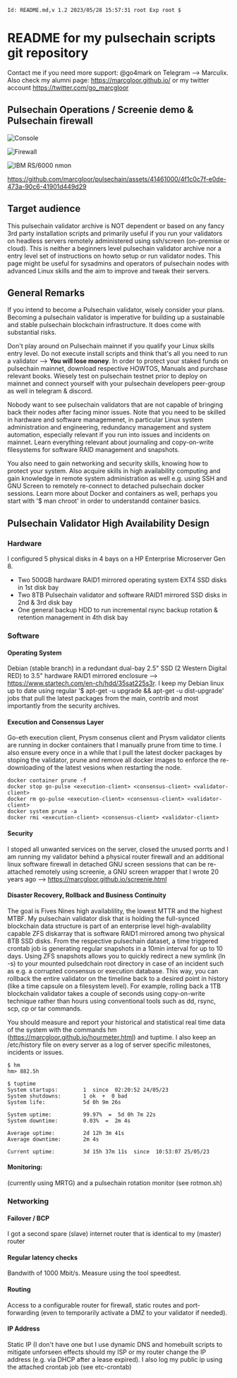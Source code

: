 `Id: README.md,v 1.2 2023/05/28 15:57:31 root Exp root $`

# README for my pulsechain scripts git repository
Contact me if you need more support: @go4mark on Telegram --> Marculix. Also check my alumni page: https://marcgloor.github.io/ or my twitter account https://twitter.com/go_marcgloor

## Pulsechain Operations / Screenie demo & Pulsechain firewall

![Console](https://github.com/marcgloor/pulsechain/blob/main/pulsechain-console_etcissue.net.png "Pulsechain agetty console banner")

![Firewall](https://github.com/marcgloor/pulsechain/blob/main/Pulsechain_Firewall_Screenshot.png "Pulsechain Validator Firewall")

![IBM RS/6000 nmon](https://github.com/marcgloor/pulsechain/blob/main/nmon.png "Pulsechain benchmark tool")

https://github.com/marcgloor/pulsechain/assets/41461000/4f1c0c7f-e0de-473a-90c6-41901d449d29

## Target audience
This pulsechain validator archive is NOT dependent or based on any fancy 3rd party installation scripts and primarily useful if you run your validators on headless servers remotely administered using ssh/screen (on-premise or cloud). This is neither a beginners level pulsechain validator archive nor a entry level set of instructions on howto setup or run validator nodes. This page might be useful for sysadmins and operators of pulsechain nodes with advanced Linux skills and the aim to improve and tweak their servers.

## General Remarks
If you intend to become a Pulsechain validator, wisely consider your plans. Becoming a pulsechain validator is imperative for building up a sustainable and stable pulsechain blockchain infrastructure. It does come with substantial risks.

Don't play around on Pulsechain mainnet if you qualify your Linux skills entry level. Do not execute install scripts and think that's all you need to run a validator --> **You will lose money**. 
In order to protect your staked funds on pulsechain mainnet, download respective HOWTOS, Manuals and purchase relevant books. Wiesely test on pulsechain testnet prior to deploy on mainnet and connect yourself with your pulsechain developers peer-group as well in telegram & discord.

Nobody want to see pulsechain validators that are not capable of bringing back their nodes after facing minor issues. Note that you need to be skilled in hardware and software managemenet, in particular Linux system administration and engineering, redundancy management and system automation, especially relevant if you run into issues and incidents on mainnet. Learn everything relevant about journaling and copy-on-write filesystems for software RAID management and snapshots.

You also need to gain networking and security skills, knowing how to protect your system. Also acquire skills in high availability computing and gain knowledge in remote system administration as well e.g. using SSH and GNU Screen to remotely re-connect to detached pulsechain docker sessions. Learn more about Docker and containers as well, perhaps you start with '$ man chroot' in order to understandd container basics.

## Pulsechain Validator High Availability Design
### Hardware
I configured 5 physical disks in 4 bays on a HP Enterprise Microserver Gen 8.
- Two 500GB hardware RAID1 mirrored operating system EXT4 SSD disks in 1st disk bay
- Two 8TB Pulsechain validator and software RAID1 mirrored SSD disks in 2nd & 3rd disk bay
- One general backup HDD to run incremental rsync backup rotation & retention management in 4th disk bay

### Software

#### Operating System
Debian (stable branch) in a redundant dual-bay 2.5" SSD (2 Western Digital RED) to 3.5" hardware RAID1 mirrored enclosure --> https://www.startech.com/en-ch/hdd/35sat225s3r. I keep my Debian linux up to date using regular '$ apt-get -u upgrade && apt-get -u dist-upgrade' jobs that pull the latest packages from the main, contrib and most importantly from the security archives.

#### Execution and Consensus Layer
Go-eth execution client, Prysm consenus client and Prysm validator clients are running in docker containers that I manually prune from time to time. I also ensure every once in a while that I pull the latest docker packages by stoping the validator, prune and remove all docker images to enforce the re-downloading of the latest vesions when restarting the node.
```
docker container prune -f
docker stop go-pulse <execution-client> <consensus-client> <validator-client>
docker rm go-pulse <execution-client> <consensus-client> <validator-client>
docker system prune -a
docker rmi <execution-client> <consensus-client> <validator-client>
```
#### Security
I stoped all unwanted services on the server, closed the unused porrts and I am running my validator behind a physical router firewall and an additional linux software firewall in detached GNU screen sessions that can be re-attached remotely using screenie, a GNU screen wrapper that I wrote 20 years ago --> https://marcgloor.github.io/screenie.html

#### Disaster Recovery, Rollback and Business Continuity
The goal is Fives Nines high availablility, the lowest MTTR and the highest MTBF. My pulsechain validator disk that is holding the full-synced blockchain data structure is part of an enterprise level high-avalability capable ZFS diskarray that is software RAID1 mirrored among two physical 8TB SSD disks. From the respective pulsechain dataset, a time triggered crontab job is generating regular snapshots in a 10min interval for up to 10 days. Using ZFS snapshots allows you to quickly redirect a new symlink (ln -s) to your mounted pulsedchain root directory in case of an incident such as e.g. a corrupted consensus or execution database. This way, you can rollback the entire validator on the timeline back to a desired point in history (like a time capsule on a filesystem level). For example, rolling back a 1TB blockchain validator takes a couple of seconds using copy-on-write technique rather than hours using conventional tools such as dd, rsync, scp, cp or tar commands.

You should measure and report your historical and statistical real time data of the system with the commands hm (https://marcgloor.github.io/hourmeter.html) and tuptime. I also keep an /etc/history file on every server as a log of server specific milestones, incidents or issues.
```
$ hm
hm> 882.5h

$ tuptime
System startups:        1  since  02:20:52 24/05/23
System shutdowns:       1 ok  +  0 bad
System life:            5d 0h 9m 26s

System uptime:          99.97%  =  5d 0h 7m 22s
System downtime:        0.03%  =  2m 4s

Average uptime:         2d 12h 3m 41s
Average downtime:       2m 4s

Current uptime:         3d 15h 37m 11s  since  10:53:07 25/05/23
```
#### Monitoring:
<update-follows> (currently using MRTG) and a pulsechain rotation monitor (see rotmon.sh)

### Networking

#### Failover / BCP
I got a second spare (slave) internet router that is identical to my (master) router

#### Regular latency checks 
Bandwith of 1000 Mbit/s. Measure using the tool speedtest. 

#### Routing 
Access to a configurable router for firewall, static routes and port-forwarding (even to temporarily activate a DMZ to your validator if needed).

#### IP Address
Static IP (I don't have one but I use dynamic DNS and homebuilt scripts to mitigate unforseen effects should my ISP or my router change the IP address (e.g. via DHCP after a lease expired). I also log my public ip using the attached crontab job (see etc-crontab)

